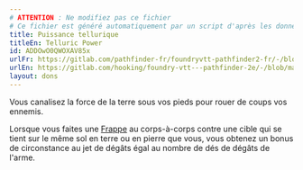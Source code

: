 ```yaml
---
# ATTENTION : Ne modifiez pas ce fichier
# Ce fichier est généré automatiquement par un script d'après les données du module Foundry VTT officiel et de sa traduction
title: Puissance tellurique
titleEn: Telluric Power
id: ADDOwO0QWOXAV85x
urlFr: https://gitlab.com/pathfinder-fr/foundryvtt-pathfinder2-fr/-/blob/master/data/feats/ADDOwO0QWOXAV85x.htm
urlEn: https://gitlab.com/hooking/foundry-vtt---pathfinder-2e/-/blob/master/packs/data/feats.db/telluric-power.json
layout: dons
---
```

Vous canalisez la force de la terre sous vos pieds pour rouer de coups vos ennemis.

Lorsque vous faites une [Frappe](../actions/frapper.html) au corps-à-corps contre une cible qui se tient sur le même sol en terre ou en pierre que vous, vous obtenez un bonus de circonstance au jet de dégâts égal au nombre de dés de dégâts de l'arme.

